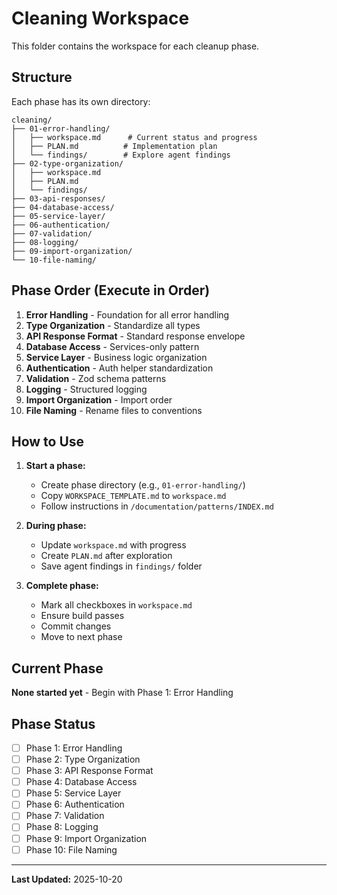 # Cleaning Workspace

This folder contains the workspace for each cleanup phase.

## Structure

Each phase has its own directory:

```
cleaning/
├── 01-error-handling/
│   ├── workspace.md      # Current status and progress
│   ├── PLAN.md          # Implementation plan
│   └── findings/        # Explore agent findings
├── 02-type-organization/
│   ├── workspace.md
│   ├── PLAN.md
│   └── findings/
├── 03-api-responses/
├── 04-database-access/
├── 05-service-layer/
├── 06-authentication/
├── 07-validation/
├── 08-logging/
├── 09-import-organization/
└── 10-file-naming/
```

## Phase Order (Execute in Order)

1. **Error Handling** - Foundation for all error handling
2. **Type Organization** - Standardize all types
3. **API Response Format** - Standard response envelope
4. **Database Access** - Services-only pattern
5. **Service Layer** - Business logic organization
6. **Authentication** - Auth helper standardization
7. **Validation** - Zod schema patterns
8. **Logging** - Structured logging
9. **Import Organization** - Import order
10. **File Naming** - Rename files to conventions

## How to Use

1. **Start a phase:**
   - Create phase directory (e.g., `01-error-handling/`)
   - Copy `WORKSPACE_TEMPLATE.md` to `workspace.md`
   - Follow instructions in `/documentation/patterns/INDEX.md`

2. **During phase:**
   - Update `workspace.md` with progress
   - Create `PLAN.md` after exploration
   - Save agent findings in `findings/` folder

3. **Complete phase:**
   - Mark all checkboxes in `workspace.md`
   - Ensure build passes
   - Commit changes
   - Move to next phase

## Current Phase

**None started yet** - Begin with Phase 1: Error Handling

## Phase Status

- [ ] Phase 1: Error Handling
- [ ] Phase 2: Type Organization
- [ ] Phase 3: API Response Format
- [ ] Phase 4: Database Access
- [ ] Phase 5: Service Layer
- [ ] Phase 6: Authentication
- [ ] Phase 7: Validation
- [ ] Phase 8: Logging
- [ ] Phase 9: Import Organization
- [ ] Phase 10: File Naming

---

**Last Updated:** 2025-10-20
